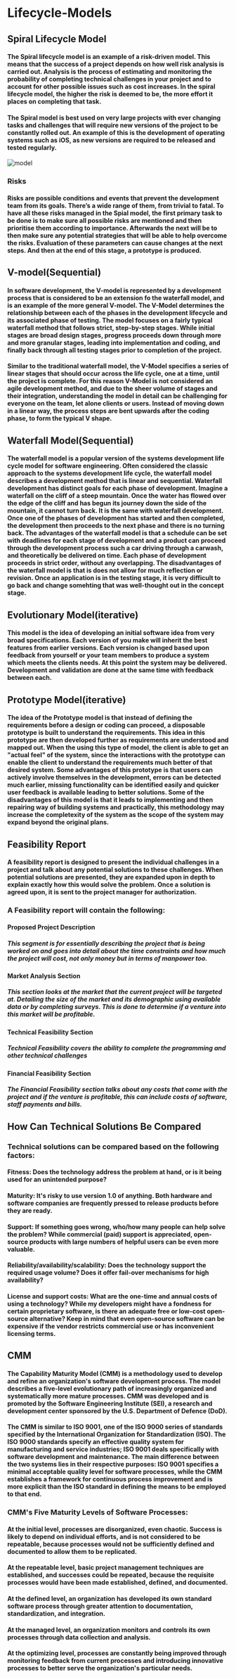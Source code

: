 # Lifecycle-Models

## Spiral Lifecycle Model
#### The Spiral lifecycle model is an example of a risk-driven model. This means that the success of a project depends on how well risk analysis is carried out. Analysis is the process of estimating and monitoring the probability of completing technical challenges in your project and to account for other possible issues such as cost increases. In the spiral lifecycle model, the higher the risk is deemed to be, the more effort it places on completing that task.
#### The Spiral model is best used on very large projects with ever changing tasks and challenges that will require new versions of the project to be constantly rolled out. An example of this is the development of operating systems such as iOS, as new versions are required to be released and tested regularly. 
![model](https://github.com/kap14275819/Lifecycle-Models/blob/master/spiral.png)
### Risks
#### Risks are possible conditions and events that prevent the development team from its goals. There’s a wide range of them, from trivial to fatal. To have all these risks managed in the Spial model, the first primary task to be done is to make sure all possible risks are mentioned and then prioritise them according to importance. Afterwards the next will be to then make sure any potential strategies that will be able to help overcome the risks. Evaluation of these parameters can cause changes at the next steps. And then at the end of this stage, a prototype is produced.

## V-model(Sequential)
#### In software development, the V-model is represented by a development process that is considered to be an extension fo the waterfall model, and is an example of the more general V-model. The V-Model determines the relationship between each of the phases in the development lifecycle and its associated phase of testing. The model focuses on a fairly typical waterfall method that follows strict, step-by-step stages. While initial stages are broad design stages, progress proceeds down through more and more granular stages, leading into implementation and coding, and finally back through all testing stages prior to completion of the project.

#### Similar to the traditional waterfall model, the V-Model specifies a series of linear stages that should occur across the life cycle, one at a time, until the project is complete. For this reason V-Model is not considered an agile development method, and due to the sheer volume of stages and their integration, understanding the model in detail can be challenging for everyone on the team, let alone clients or users. Instead of moving down in a linear way, the process steps are bent upwards after the coding phase, to form the typical V shape.


## Waterfall Model(Sequential)
#### The waterfall model is a popular version of the systems development life cycle model for software engineering. Often considered the classic approach to the systems development life cycle, the waterfall model describes a development method that is linear and sequential. Waterfall development has distinct goals for each phase of development. Imagine a waterfall on the cliff of a steep mountain. Once the water has flowed over the edge of the cliff and has begun its journey down the side of the mountain, it cannot turn back. It is the same with waterfall development. Once one of the phases of development has started and then completed, the development then proceeds to the next phase and there is no turning back. The advantages of the waterfall model is that a schedule can be set with deadlines for each stage of development and a product can proceed through the development process such a car driving through a carwash, and theoretically be delivered on time. Each phase of development proceeds in strict order, without any overlapping. The disadvantages of the waterfall model is that is does not allow for much reflection or revision. Once an application is in the testing stage, it is very difficult to go back and change somehting that was well-thought out in the concept stage.


## Evolutionary Model(iterative)
#### This model is the idea of developing an initial software idea from very broad specifications. Each version of you make will inherit the best features from earlier versions. Each version is changed based upon feedback from yourself or your team members to produce a system which meets the clients needs. At this point the system may be delivered. Development and validation are done at the same time with feedback between each.

## Prototype Model(iterative)
#### The idea of the Prototype model is that instead of defining the requirements before a design or coding can proceed, a disposable prototype is built to understand the requirements. This idea in this prototype are then developed further as requirements are understood and mapped out. When the using this type of model, the client is able to get an "actual feel" of the system, since the interactions with the prototype can enable the client to understand the requirements much better of that desired system. Some advantages of this prototype is that users can actively involve themselves in the development, errors can be detected much earlier, missing functionality can be identified easily and quicker user feedback is available leading to better solutions. Some of the disadvantages of this model is that it leads to implementing and then repairing way of building systems and practically, this methodology may increase the completexity of the system as the scope of the system may expand beyond the original plans.

## Feasibility Report
#### A feasibility report is designed to present the individual challenges in a project and talk about any potential solutions to these challenges. When potential solutions are presented, they are expanded upon in depth to explain exactly how this would solve the problem. Once a solution is agreed upon, it is sent to the project manager for authorization.

### A Feasibility report will contain the following:
#### Proposed Project Description

##### This segment is for essentially describing the project that is being worked on and goes into detail about the time constraints and how much the project will cost, not only money but in terms of manpower too.

#### Market Analysis Section
##### This section looks at the market that the current project will be targeted at. Detailing the size of the market and its demographic using available data or by completing surveys. This is done to determine if a venture into this market will be profitable.

#### Technical Feasibility Section
##### Technical Feasibility covers the ability to complete the programming and other technical challenges

#### Financial Feasibility Section
##### The Financial Feasibility section talks about any costs that come with the project and if the venture is profitable, this can include costs of software, staff payments and bills.

## How Can Technical Solutions Be Compared
### Technical solutions can be compared based on the following factors: 
#### Fitness: Does the technology address the problem at hand, or is it being used for an unintended purpose?

#### Maturity: It's risky to use version 1.0 of anything. Both hardware and software companies are frequently pressed to release products before they are ready.

#### Support: If something goes wrong, who/how many people can help solve the problem? While commercial (paid) support is appreciated, open-source products with large numbers of helpful users can be even more valuable.

#### Reliability/availability/scalability: Does the technology support the required usage volume? Does it offer fail-over mechanisms for high availability?

#### License and support costs: What are the one-time and annual costs of using a technology? While my developers might have a fondness for certain proprietary software, is there an adequate free or low-cost open-source alternative? Keep in mind that even open-source software can be expensive if the vendor restricts commercial use or has inconvenient licensing terms.

## CMM
#### The Capability Maturity Model (CMM) is a methodology used to develop and refine an organization's software development process. The model describes a five-level evolutionary path of increasingly organized and systematically more mature processes. CMM was developed and is promoted by the Software Engineering Institute (SEI), a research and development center sponsored by the U.S. Department of Defence (DoD). 
#### The CMM is similar to ISO 9001, one of the ISO 9000 series of standards specified by the International Organization for Standardization (ISO). The ISO 9000 standards specify an effective quality system for manufacturing and service industries; ISO 9001 deals specifically with software development and maintenance. The main difference between the two systems lies in their respective purposes: ISO 9001 specifies a minimal acceptable quality level for software processes, while the CMM establishes a framework for continuous process improvement and is more explicit than the ISO standard in defining the means to be employed to that end.
### CMM's Five Maturity Levels of Software Processes:
#### At the initial level, processes are disorganized, even chaotic. Success is likely to depend on individual efforts, and is not considered to be repeatable, because processes would not be sufficiently defined and documented to allow them to be replicated.
#### At the repeatable level, basic project management techniques are established, and successes could be repeated, because the requisite processes would have been made established, defined, and documented.
#### At the defined level, an organization has developed its own standard software process through greater attention to documentation, standardization, and integration.
#### At the managed level, an organization monitors and controls its own processes through data collection and analysis.
#### At the optimizing level, processes are constantly being improved through monitoring feedback from current processes and introducing innovative processes to better serve the organization's particular needs.

